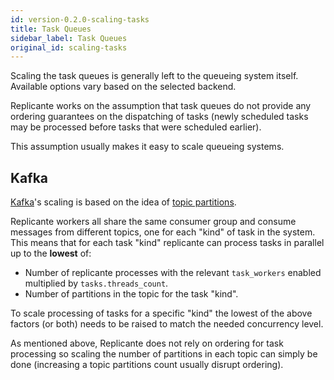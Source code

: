 ```yaml
---
id: version-0.2.0-scaling-tasks
title: Task Queues
sidebar_label: Task Queues
original_id: scaling-tasks
---
```


Scaling the task queues is generally left to the queueing system itself.
Available options vary based on the selected backend.

Replicante works on the assumption that task queues do not provide any ordering guarantees
on the dispatching of tasks (newly scheduled tasks may be processed before tasks that were
scheduled earlier).

This assumption usually makes it easy to scale queueing systems.


## Kafka
[Kafka](https://kafka.apache.org/)'s scaling is based on the idea of
[topic partitions](https://kafka.apache.org/documentation/#intro_topics).

Replicante workers all share the same consumer group and consume messages from different topics,
one for each "kind" of task in the system.
This means that for each task "kind" replicante can process tasks in parallel up to the **lowest** of:

  * Number of replicante processes with the relevant `task_workers` enabled multiplied by `tasks.threads_count`.
  * Number of partitions in the topic for the task "kind".

To scale processing of tasks for a specific "kind" the lowest of the above factors (or both)
needs to be raised to match the needed concurrency level.

As mentioned above, Replicante does not rely on ordering for task processing so scaling
the number of partitions in each topic can simply be done (increasing a topic partitions
count usually disrupt ordering).
